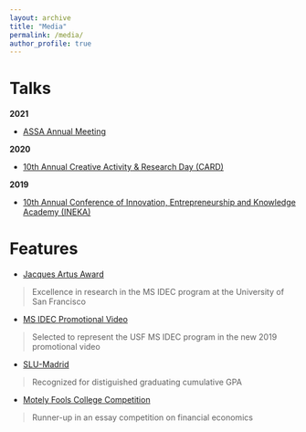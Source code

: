 ```yaml
---
layout: archive
title: "Media"
permalink: /media/
author_profile: true
---
```


Talks
====
**2021**
  * [ASSA Annual Meeting](https://www.aeaweb.org/conference/2021/preliminary/1968?q=eNqrVipOLS7OzM8LqSxIVbKqhnGVrJQMlWp1lBKLi_OTgRwTcyUdpZLUolxcIBvISkmshDBKMnNTIayyzNRykAFFBQVAAVMDpdpaXDBjaBvD)

**2020**
  * [10th Annual Creative Activity & Research Day (CARD)](https://myusf.usfca.edu/arts-sciences/card/schedule)

**2019**
  * [10th Annual Conference of Innovation, Entrepreneurship and Knowledge Academy (INEKA)](https://ent.aom.org/events/eventdescription?CalendarEventKey=a0ed7310-e374-4875-bb8d-0d2c64fe7eb9&CommunityKey=fe00dbd4-230d-471e-a0ed-420a47166316&Home=/ent/events/recentcommunityeventsdashboard)

Features
====
* [Jacques Artus Award](https://myusf.usfca.edu/arts-sciences/economics/idec/jacquesartusaward)
> Excellence in research in the MS IDEC program at the University of San Francisco
* [MS IDEC Promotional Video](https://player.vimeo.com/video/363388307?autoplay=1)
> Selected to represent the USF MS IDEC program in the new 2019 promotional video
* [SLU-Madrid](https://myusf.usfca.edu/arts-sciences/economics/idec/jacquesartusaward)
> Recognized for distiguished graduating cumulative GPA
* [Motely Fools College Competition](https://www.fool.com/investing/2018/07/05/meet-the-winners-of-the-motley-fool-college-compet.aspx)
> Runner-up in an essay competition on financial economics

